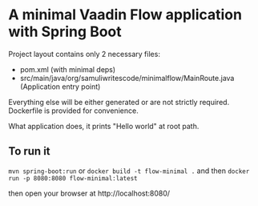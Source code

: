# A minimal Vaadin Flow application with Spring Boot

Project layout contains only 2 necessary files:
- pom.xml (with minimal deps)
- src/main/java/org/samuliwritescode/minimalflow/MainRoute.java (Application entry point)

Everything else will be either generated or are not strictly required. 
Dockerfile is provided for convenience.

What application does, it prints "Hello world" at root path.

## To run it
`mvn spring-boot:run`
or
`docker build -t flow-minimal .` and then
`docker run -p 8080:8080 flow-minimal:latest`

then open your browser at http://localhost:8080/